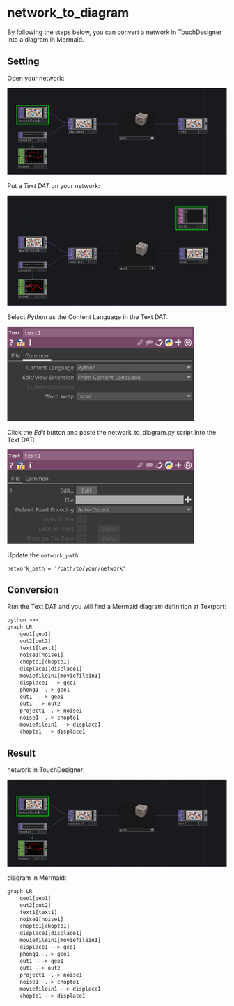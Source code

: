 # network_to_diagram
By following the steps below, you can convert a network in TouchDesigner into a diagram in Mermaid.

## Setting
Open your network:

![network](https://github.com/mozu-dev/td-scripts/blob/main/network_to_diagram/images/network.png)

Put a *Text DAT* on your network:

![put_a_text_dat](https://github.com/mozu-dev/td-scripts/blob/main/network_to_diagram/images/put_a_text_dat.png)

Select *Python* as the Content Language in the Text DAT:

![select_python](https://github.com/mozu-dev/td-scripts/blob/main/network_to_diagram/images/select_python.png)

Click the *Edit* button and paste the network_to_diagram.py script into the Text DAT:

![edit](https://github.com/mozu-dev/td-scripts/blob/main/network_to_diagram/images/edit.png)

Update the `network_path`:

```
network_path = '/path/to/your/network'
```

## Conversion
Run the Text DAT and you will find a Mermaid diagram definition at Textport:
```
python >>> 
graph LR
    geo1[geo1]
    out2[out2]
    text1[text1]
    noise1[noise1]
    chopto1[chopto1]
    displace1[displace1]
    moviefilein1[moviefilein1]
    displace1 --> geo1
    phong1 -.-> geo1
    out1 -.-> geo1
    out1 --> out2
    project1 -.-> noise1
    noise1 -.-> chopto1
    moviefilein1 --> displace1
    chopto1 --> displace1
```

## Result
network in TouchDesigner:

![network](https://github.com/mozu-dev/td-scripts/blob/main/network_to_diagram/images/network.png)

diagram in Mermaid:
```mermaid
graph LR
    geo1[geo1]
    out2[out2]
    text1[text1]
    noise1[noise1]
    chopto1[chopto1]
    displace1[displace1]
    moviefilein1[moviefilein1]
    displace1 --> geo1
    phong1 -.-> geo1
    out1 -.-> geo1
    out1 --> out2
    project1 -.-> noise1
    noise1 -.-> chopto1
    moviefilein1 --> displace1
    chopto1 --> displace1
```